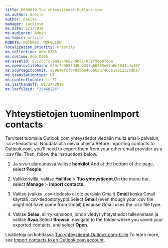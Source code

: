 ```yaml
---
title: 8000019 Tuo yhteystiedot Outlook.com-
ms.author: daeite
author: daeite
manager: jackiesm
ms.date: 5/1/2018
ms.audience: Admin
ms.topic: article
ROBOTS: NOINDEX, NOFOLLOW
localization_priority: Priority
ms.collection: Adm_O365
ms.custom: Adm_O365
ms.assetid: 921c5c7c-9a02-4682-9bd1-03ef9bb0fd6e
ms.openlocfilehash: 644c7d3652d40ab337a66358e67a6d7043a4a107
ms.sourcegitcommit: e2864efcfb493b6e46b662b746661a61232bdba7
ms.translationtype: MT
ms.contentlocale: fi-FI
ms.lasthandoff: 01/24/2019
ms.locfileid: "29468226"
---
```

# <a name="import-contacts"></a><span data-ttu-id="bec69-102">Yhteystietojen tuominen</span><span class="sxs-lookup"><span data-stu-id="bec69-102">Import contacts</span></span>

<span data-ttu-id="bec69-p101">Tarvitset tuomalla Outlook.com yhteystiedot viedään muita email-palvelun, .csv-tiedostona. Noudata alla olevia ohjeita.</span><span class="sxs-lookup"><span data-stu-id="bec69-p101">Before importing contacts to Outlook.com, you'll need to export them from your other email provider as a .csv file. Then, follow the instructions below.</span></span>
  
1. <span data-ttu-id="bec69-105">Ja sivun alareunassa Valitse **henkilöt**.</span><span class="sxs-lookup"><span data-stu-id="bec69-105">And at the bottom of the page, select **People**.</span></span> 
    
2. <span data-ttu-id="bec69-106">Valikkorivillä, valitse **Hallitse** \> **Tuo yhteystiedot**.</span><span class="sxs-lookup"><span data-stu-id="bec69-106">On the menu bar, select **Manage** \> **Import contacts**.</span></span> 
    
3. <span data-ttu-id="bec69-107">Valitse (vaikka .csv-tiedosto ei ole peräisin Gmail) **Gmail** koska Gmail käyttää .csv-tiedostotyyppi.</span><span class="sxs-lookup"><span data-stu-id="bec69-107">Select **Gmail** (even though your .csv file might not have come from Gmail) because Gmail uses the .csv file type.</span></span> 
    
4. <span data-ttu-id="bec69-108">Valitse **Selaa**, siirry kansioon, johon viedyt yhteystiedot tallennetaan ja valitse **Avaa**.</span><span class="sxs-lookup"><span data-stu-id="bec69-108">Select **Browse**, navigate to the folder where you saved your exported contacts, and select **Open**.</span></span> 
    
<span data-ttu-id="bec69-109">Lisätietoja on kohdassa [Tuo yhteystiedot Outlook.com-tilille](https://go.microsoft.com/fwlink/p/?linkid=873136).</span><span class="sxs-lookup"><span data-stu-id="bec69-109">To learn more, see [Import contacts to an Outlook.com account](https://go.microsoft.com/fwlink/p/?linkid=873136).</span></span>
  

